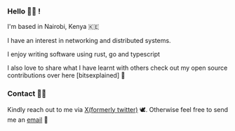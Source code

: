 ### Hello 👋🏾 !

I'm based in Nairobi, Kenya 🇰🇪

I have an interest in networking and distributed systems.

I enjoy writing software using rust, go and typescript

I also love to share what I have learnt with others check out my open source contributions over here [bitsexplained] 🌱



### Contact 🤙🏾

Kindly reach out to me via [X(formerly twitter)] 🕊️. Otherwise feel free to send
me an [email] 📮

[email]: mailto:ndirangu@bitsexplained.com
[X(formerly twitter)]: https://twitter.com/n_d_i_r_a_n_g_u
[contributions]: https://github.com/bitsexplained
